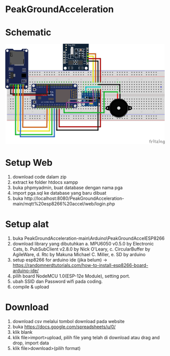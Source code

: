 # PeakGroundAcceleration

# Schematic
![alt text](https://github.com/ariwijayaputra/PeakGroundAcceleration/blob/main/schematic_bb.png)

# Setup Web
1. download code dalam zip
2. extract ke folder htdocs xampp
3. buka phpmyadmin, buat database dengan nama pga
4. import pga.sql ke database yang baru dibuat
5. buka http://localhost:8080/PeakGroundAcceleration-main/mqtt%20esp8266%20accel/web/login.php

# Setup alat
1. buka PeakGroundAcceleration-main\Arduino\PeakGroundAccelESP8266
2. download library yang dibutuhkan
   a. MPU6050 v0.5.0 by Electronic Cats,
   b. PubSubClient v2.8.0 by Nick O'Leary,
   c. CircularBuffer by AgileWare,
   d. Rtc by Makuna Michael C. Miller,
   e. SD by arduino
3. setup esp8266 for arduino ide (jika belum) -> https://randomnerdtutorials.com/how-to-install-esp8266-board-arduino-ide/
4. pilih board NodeMCU 1.0(ESP-12e Module), setting port.
5. ubah SSID dan Password wifi pada coding.
6. compile & upload

# Download
1. download csv melalui tombol download pada website
2. buka https://docs.google.com/spreadsheets/u/0/
3. klik blank
4. klik file>import>upload, pilih file yang telah di download atau drag and drop, import data
5. klik file>download>(pilih format)
